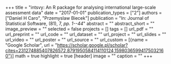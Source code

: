 +++
title = "intsvy: An R package for analysing international large-scale assessment data"
date = "2017-01-01"
publication_types = ["2"]
authors = ["Daniel H Caro", "Przemyslaw Biecek"]
publication = "In: Journal of Statistical Software, (81), 7, _pp. 1--44_"
abstract = ""
abstract_short = ""
image_preview = ""
selected = false
projects = []
tags = []
url_pdf = ""
url_preprint = ""
url_code = ""
url_dataset = ""
url_project = ""
url_slides = ""
url_video = ""
url_poster = ""
url_source = ""
url_custom = [{name = "Google Scholar", url = "https://scholar.google.pl/scholar?cites=231274885407826572,8791950584114110124,15980365994175032160"}]
math = true
highlight = true
[header]
image = ""
caption = ""
+++
